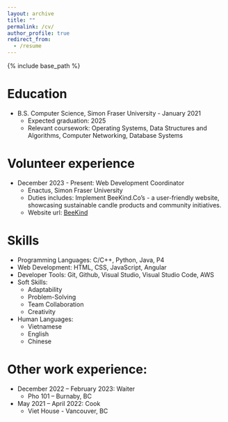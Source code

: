 ```yaml
---
layout: archive
title: ""
permalink: /cv/
author_profile: true
redirect_from:
  - /resume
---
```


{% include base_path %}

Education
======
* B.S. Computer Science, Simon Fraser University - January 2021
  * Expected graduation: 2025
  * Relevant coursework: Operating Systems, Data Structures and Algorithms, Computer Networking, Database Systems

Volunteer experience
======
* December 2023 - Present: Web Development Coordinator
  * Enactus, Simon Fraser University
  * Duties includes: Implement BeeKind.Co’s - a user-friendly website, showcasing sustainable candle products and community initiatives.
  * Website url: [BeeKind](https://thebeekind.company/)

Skills
======
* Programming Languages: C/C++, Python, Java, P4
* Web Development: HTML, CSS, JavaScript, Angular
* Developer Tools: Git, Github, Visual Studio, Visual Studio Code, AWS
* Soft Skills:
  * Adaptability
  * Problem-Solving
  * Team Collaboration
  * Creativity
* Human Languages:
  * Vietnamese
  * English
  * Chinese

Other work experience:
======
* December 2022 – February 2023: Waiter 
  * Pho 101 – Burnaby, BC
* May 2021 – April 2022: Cook
  * Viet House - Vancouver, BC
